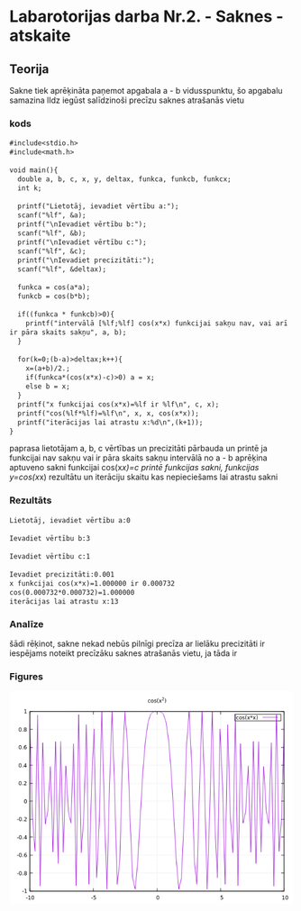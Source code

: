 # Labarotorijas darba Nr.2. - Saknes - atskaite

## Teorija
Sakne tiek aprēķināta paņemot apgabala a - b vidusspunktu, šo apgabalu samazina
lIdz iegūst salīdzinoši precīzu saknes atrašanās vietu

### kods
```
#include<stdio.h>
#include<math.h>

void main(){
  double a, b, c, x, y, deltax, funkca, funkcb, funkcx;
  int k;

  printf("Lietotāj, ievadiet vērtību a:");
  scanf("%lf", &a);
  printf("\nIevadiet vērtību b:");
  scanf("%lf", &b);
  printf("\nIevadiet vērtību c:");
  scanf("%lf", &c);
  printf("\nIevadiet precizitāti:");
  scanf("%lf", &deltax);

  funkca = cos(a*a);
  funkcb = cos(b*b);

  if((funkca * funkcb)>0){
    printf("intervālā [%lf;%lf] cos(x*x) funkcijai sakņu nav, vai arī ir pāra skaits sakņu", a, b);
  }

  for(k=0;(b-a)>deltax;k++){
    x=(a+b)/2.;
    if(funkca*(cos(x*x)-c)>0) a = x;
    else b = x;
  }
  printf("x funkcijai cos(x*x)=%lf ir %lf\n", c, x);
  printf("cos(%lf*%lf)=%lf\n", x, x, cos(x*x));
  printf("iterācijas lai atrastu x:%d\n",(k+1));
}
```
paprasa lietotājam a, b, c vērtības un precizitāti
pārbauda un printē ja funkcijai nav sakņu vai ir pāra skaits sakņu intervālā no a - b
aprēķina aptuveno sakni funkcijai cos(x*x)=c
printē funkcijas sakni, funkcijas y=cos(x*x) rezultātu un iterāciju skaitu kas nepieciešams lai atrastu sakni
### Rezultāts
```
Lietotāj, ievadiet vērtību a:0

Ievadiet vērtību b:3

Ievadiet vērtību c:1

Ievadiet precizitāti:0.001
x funkcijai cos(x*x)=1.000000 ir 0.000732
cos(0.000732*0.000732)=1.000000
iterācijas lai atrastu x:13
```
### Analīze
šādi rēķinot, sakne nekad nebūs pilnīgi precīza 
ar lielāku precizitāti ir iespējams noteikt precīzāku saknes atrašanās vietu, ja tāda ir

### Figures
![cos(x*x)](https://github.com/AriusYo/RTR105_2019/blob/master/darbi/lab_d/cos(x*x)%20bez%20pildijuma.png)


